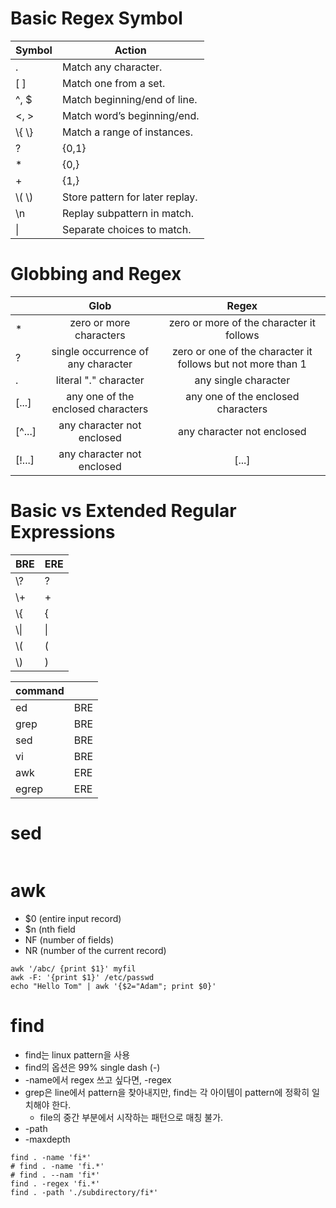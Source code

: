 # Basic Regex Symbol

| Symbol | Action |
|---|---|
| . | Match any character. |
| [ ] | Match one from a set. |
| ^, $ | Match beginning/end of line. |
| \<, \> | Match word’s beginning/end. |
| \\{ \\} | Match a range of instances. |
| ? | \{0,1\} |
| * | \{0,\} |
| + | \{1,\} |
| \\( \\) | Store pattern for later replay. |
| \n | Replay subpattern in match. |
| \| | Separate choices to match. |

# Globbing and Regex

| | Glob | Regex |
|--- | :---: | :---: |
| * | zero or more characters | zero or more of the character it follows |
| ? |	single occurrence of any character | zero or one of the character it follows but not more than 1 |
| . |	literal "." character | any single character |
| [...] | any one of the enclosed characters | any one of the enclosed characters |
| [^...] | any character not enclosed | any character not enclosed |
| [!...] | any character not enclosed | [...] |

# Basic vs Extended Regular Expressions

| BRE | ERE |
|---|---|
| \\? | ? |
| \\+ | + |
| \\{ | { |
| \\\| | \| |
| \\( | ( |
| \\) | ) |

| command | |
|---|---|
| ed | BRE |
| grep | BRE |
| sed | BRE |
| vi | BRE |
| awk | ERE |
| egrep | ERE |

# sed

```
```

# awk

* $0 (entire input record)
* $n (nth field
* NF (number of fields)
* NR (number of the current record)

```
awk '/abc/ {print $1}' myfil
awk -F: '{print $1}' /etc/passwd
echo "Hello Tom" | awk '{$2="Adam"; print $0}'
```


# find

* find는 linux pattern을 사용
* find의 옵션은 99% single dash (-)
* -name에서 regex 쓰고 싶다면, -regex
* grep은 line에서 pattern을 찾아내지만, find는 각 아이템이 pattern에 정확히 일치해야 한다.
  * file의 중간 부분에서 시작하는 패턴으로 매칭 불가.
* -path
* -maxdepth

```
find . -name 'fi*'
# find . -name 'fi.*'
# find . --nam 'fi*'
find . -regex 'fi.*'
find . -path './subdirectory/fi*'
```
